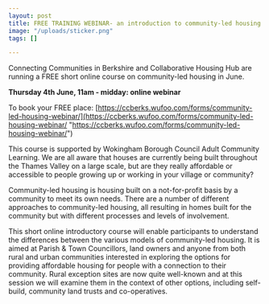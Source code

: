 ```yaml
---
layout: post
title: FREE TRAINING WEBINAR- an introduction to community-led housing
image: "/uploads/sticker.png"
tags: []

---
```

Connecting Communities in Berkshire and Collaborative Housing Hub are running a FREE short online course on community-led housing in June. 

**Thursday 4th June, 11am - midday: online webinar**

To book your FREE place: [https://ccberks.wufoo.com/forms/community-led-housing-webinar/](https://ccberks.wufoo.com/forms/community-led-housing-webinar/ "https://ccberks.wufoo.com/forms/community-led-housing-webinar/") 

This course is supported by Wokingham Borough Council Adult Community Learning. We are all aware that houses are currently being built throughout the Thames Valley on a large scale, but are they really affordable or accessible to people growing up or working in your village or community?

Community-led housing is housing built on a not-for-profit basis by a community to meet its own needs. There are a number of different approaches to community-led housing, all resulting in homes built for the community but with different processes and levels of involvement.

This short online introductory course will enable participants to understand the differences between the various models of community-led housing. It is aimed at Parish & Town Councillors, land owners and anyone from both rural and urban communities interested in exploring the options for providing affordable housing for people with a connection to their community. Rural exception sites are now quite well-known and at this session we will examine them in the context of other options, including self-build, community land trusts and co-operatives.